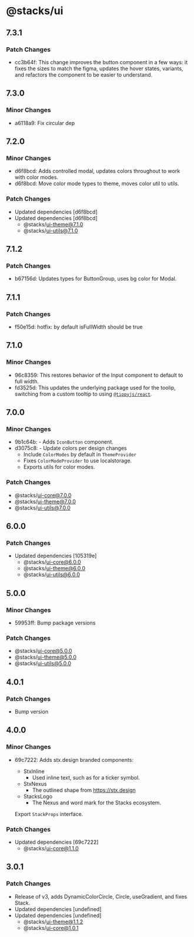 # @stacks/ui

## 7.3.1

### Patch Changes

- cc3b64f: This change improves the button component in a few ways: it fixes the sizes to match the figma, updates the hover states, variants, and refactors the component to be easier to understand.

## 7.3.0

### Minor Changes

- a6118a9: Fix circular dep

## 7.2.0

### Minor Changes

- d6f8bcd: Adds controlled modal, updates colors throughout to work with color modes.
- d6f8bcd: Move color mode types to theme, moves color util to utils.

### Patch Changes

- Updated dependencies [d6f8bcd]
- Updated dependencies [d6f8bcd]
  - @stacks/ui-theme@7.1.0
  - @stacks/ui-utils@7.1.0

## 7.1.2

### Patch Changes

- b67156d: Updates types for ButtonGroup, uses bg color for Modal.

## 7.1.1

### Patch Changes

- f50e15d: hotfix: by default isFullWidth should be true

## 7.1.0

### Minor Changes

- 96c8359: This restores behavior of the Input component to default to full width.
- fd3525d: This updates the underlying package used for the toolip, switching from a custom tooltip to using [`@tippyjs/react`](https://github.com/atomiks/tippyjs-react).

## 7.0.0

### Minor Changes

- 9b1c64b: - Adds `IconButton` component.
- d3075c8: - Update colors per design changes
  - Include `ColorModes` by default in `ThemeProvider`
  - Fixes `ColorModeProvider` to use localstorage.
  - Exports utils for color modes.

### Patch Changes

- @stacks/ui-core@7.0.0
- @stacks/ui-theme@7.0.0
- @stacks/ui-utils@7.0.0

## 6.0.0

### Patch Changes

- Updated dependencies [105319e]
  - @stacks/ui-core@6.0.0
  - @stacks/ui-theme@6.0.0
  - @stacks/ui-utils@6.0.0

## 5.0.0

### Minor Changes

- 59953ff: Bump package versions

### Patch Changes

- @stacks/ui-core@5.0.0
- @stacks/ui-theme@5.0.0
- @stacks/ui-utils@5.0.0

## 4.0.1

### Patch Changes

- Bump version

## 4.0.0

### Minor Changes

- 69c7222: Adds stx.design branded components:

  - StxInline
    - Used inline text, such as for a ticker symbol.
  - StxNexus
    - The outlined shape from https://stx.design
  - StacksLogo
    - The Nexus and word mark for the Stacks ecosystem.

  Export `StackProps` interface.

### Patch Changes

- Updated dependencies [69c7222]
  - @stacks/ui-core@1.1.0

## 3.0.1

### Patch Changes

- Release of v3, adds DynamicColorCircle, Circle, useGradient, and fixes Stack.
- Updated dependencies [undefined]
- Updated dependencies [undefined]
  - @stacks/ui-theme@1.1.2
  - @stacks/ui-core@1.0.1
